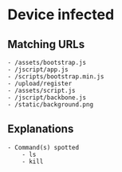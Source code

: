 # Device infected
## Matching URLs
	- /assets/bootstrap.js
	- /jscript/app.js
	- /scripts/bootstrap.min.js
	- /upload/register
	- /assets/script.js
	- /jscript/backbone.js
	- /static/background.png

## Explanations
	- Command(s) spotted
		- ls
		- kill

